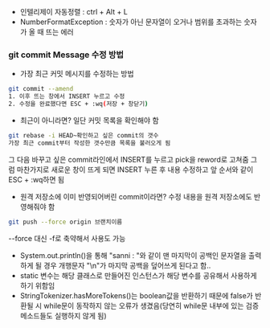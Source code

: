 - 인텔리제이 자동정렬 : ctrl + Alt + L
- NumberFormatException : 숫자가 아닌 문자열이 오거나 범위를 초과하는 숫자가 올 때 뜨는 에러
### git commit Message 수정 방법
- 가장 최근 커밋 메시지를 수정하는 방법
```bash
git commit --amend
1. 이후 뜨는 창에서 INSERT 누르고 수정
2. 수정을 완료했다면 ESC + :wq(저장 + 창닫기)
```
- 최근이 아니라면? 일단 커밋 목록을 확인해야 함
```bash
git rebase -i HEAD~확인하고 싶은 commit의 갯수
가장 최근 commit부터 작성한 갯수만큼 목록을 불러오게 됨
```
그 다음 바꾸고 싶은 commit라인에서 INSERT를 누르고 pick을 reword로 고쳐줌
그럼 마찬가지로 새로운 창이 뜨게 되면 INSERT 누른 후 내용 수정하고 앞 순서와 같이 ESC + :wq하면 됨
- 원격 저장소에 이미 반영되어버린 commit이라면? 수정 내용을 원격 저장소에도 반영해줘야 함
```bash
git push --force origin 브랜치이름
```
--force 대신 -f로 축약해서 사용도 가능

- System.out.println()을 통해 "sanni : "와 같이 맨 마지막이 공백인 문자열을 출력하게 될 경우 개행문자 "\n"가 마지막 공백을 덮어쓰게 된다고 함..
- static 변수는 해당 클래스로 만들어진 인스턴스가 해당 변수를 공유해서 사용하게 하기 위함임
- StringTokenizer.hasMoreTokens()는 boolean값을 반환하기 때문에 false가 반환될 시 while문이 동작하지 않는 오류가 생겼음(당연히 while문 내부에 있는 검증 메소드들도 실행하지 않게 됨)